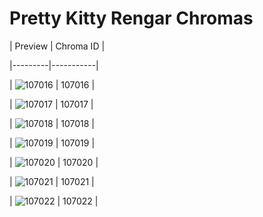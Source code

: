 # Pretty Kitty Rengar Chromas


| Preview | Chroma ID |

|---------|-----------|

| ![107016](https://raw.communitydragon.org/latest/plugins/rcp-be-lol-game-data/global/default/v1/champion-chroma-images/107/107016.png) | 107016 |

| ![107017](https://raw.communitydragon.org/latest/plugins/rcp-be-lol-game-data/global/default/v1/champion-chroma-images/107/107017.png) | 107017 |

| ![107018](https://raw.communitydragon.org/latest/plugins/rcp-be-lol-game-data/global/default/v1/champion-chroma-images/107/107018.png) | 107018 |

| ![107019](https://raw.communitydragon.org/latest/plugins/rcp-be-lol-game-data/global/default/v1/champion-chroma-images/107/107019.png) | 107019 |

| ![107020](https://raw.communitydragon.org/latest/plugins/rcp-be-lol-game-data/global/default/v1/champion-chroma-images/107/107020.png) | 107020 |

| ![107021](https://raw.communitydragon.org/latest/plugins/rcp-be-lol-game-data/global/default/v1/champion-chroma-images/107/107021.png) | 107021 |

| ![107022](https://raw.communitydragon.org/latest/plugins/rcp-be-lol-game-data/global/default/v1/champion-chroma-images/107/107022.png) | 107022 |